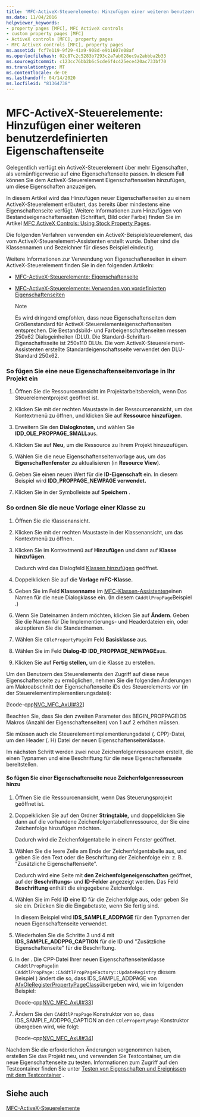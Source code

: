 ```yaml
---
title: 'MFC-ActiveX-Steuerelemente: Hinzufügen einer weiteren benutzerdefinierten Eigenschaftenseite'
ms.date: 11/04/2016
helpviewer_keywords:
- property pages [MFC], MFC ActiveX controls
- custom property pages [MFC]
- ActiveX controls [MFC], property pages
- MFC ActiveX controls [MFC], property pages
ms.assetid: fcf7e119-9f29-41a9-908d-e9b1607e08af
ms.openlocfilehash: 02c87c2c5283b7293c2a7ab028ec9a2abbba2b33
ms.sourcegitcommit: c123cc76bb2b6c5cde6f4c425ece420ac733bf70
ms.translationtype: MT
ms.contentlocale: de-DE
ms.lasthandoff: 04/14/2020
ms.locfileid: "81364738"
---
```

# <a name="mfc-activex-controls-adding-another-custom-property-page"></a>MFC-ActiveX-Steuerelemente: Hinzufügen einer weiteren benutzerdefinierten Eigenschaftenseite

Gelegentlich verfügt ein ActiveX-Steuerelement über mehr Eigenschaften, als vernünftigerweise auf eine Eigenschaftenseite passen. In diesem Fall können Sie dem ActiveX-Steuerelement Eigenschaftenseiten hinzufügen, um diese Eigenschaften anzuzeigen.

In diesem Artikel wird das Hinzufügen neuer Eigenschaftenseiten zu einem ActiveX-Steuerelement erläutert, das bereits über mindestens eine Eigenschaftenseite verfügt. Weitere Informationen zum Hinzufügen von Bestandseigenschaftenseiten (Schriftart, Bild oder Farbe) finden Sie im Artikel [MFC ActiveX Controls: Using Stock Property Pages](../mfc/mfc-activex-controls-using-stock-property-pages.md).

Die folgenden Verfahren verwenden ein ActiveX-Beispielsteuerelement, das vom ActiveX-Steuerelement-Assistenten erstellt wurde. Daher sind die Klassennamen und Bezeichner für dieses Beispiel eindeutig.

Weitere Informationen zur Verwendung von Eigenschaftenseiten in einem ActiveX-Steuerelement finden Sie in den folgenden Artikeln:

- [MFC-ActiveX-Steuerelemente: Eigenschaftenseite](../mfc/mfc-activex-controls-property-pages.md)

- [MFC-ActiveX-Steuerelemente: Verwenden von vordefinierten Eigenschaftenseiten](../mfc/mfc-activex-controls-using-stock-property-pages.md)

    > [!NOTE]
    >  Es wird dringend empfohlen, dass neue Eigenschaftenseiten dem Größenstandard für ActiveX-Steuerelementeigenschaftenseiten entsprechen. Die Bestandsbild- und Farbeigenschaftenseiten messen 250x62 Dialogeinheiten (DLU). Die Standard-Schriftart-Eigenschaftsseite ist 250x110 DLUs. Die vom ActiveX-Steuerelement-Assistenten erstellte Standardeigenschaftsseite verwendet den DLU-Standard 250x62.

### <a name="to-insert-a-new-property-page-template-into-your-project"></a>So fügen Sie eine neue Eigenschaftenseitenvorlage in Ihr Projekt ein

1. Öffnen Sie die Ressourcenansicht im Projektarbeitsbereich, wenn Das Steuerelementprojekt geöffnet ist.

1. Klicken Sie mit der rechten Maustaste in der Ressourcenansicht, um das Kontextmenü zu öffnen, und klicken Sie auf **Ressource hinzufügen**.

1. Erweitern Sie den **Dialogknoten,** und wählen Sie **IDD_OLE_PROPPAGE_SMALL**aus.

1. Klicken Sie auf **Neu,** um die Ressource zu Ihrem Projekt hinzuzufügen.

1. Wählen Sie die neue Eigenschaftenseitenvorlage aus, um das **Eigenschaftenfenster** zu aktualisieren (in **Resource View**).

1. Geben Sie einen neuen Wert für die **ID-Eigenschaft** ein. In diesem Beispiel wird **IDD_PROPPAGE_NEWPAGE verwendet.**

1. Klicken Sie in der Symbolleiste auf **Speichern** .

### <a name="to-associate-the-new-template-with-a-class"></a>So ordnen Sie die neue Vorlage einer Klasse zu

1. Öffnen Sie die Klassenansicht.

1. Klicken Sie mit der rechten Maustaste in der Klassenansicht, um das Kontextmenü zu öffnen.

1. Klicken Sie im Kontextmenü auf **Hinzufügen** und dann auf **Klasse hinzufügen**.

   Dadurch wird das Dialogfeld [Klassen hinzufügen](../ide/add-class-dialog-box.md) geöffnet.

1. Doppelklicken Sie auf die **Vorlage mFC-Klasse.**

1. Geben Sie im Feld **Klassenname** im [MFC-Klassen-Assistenten](../mfc/reference/mfc-add-class-wizard.md)einen Namen für die neue Dialogklasse ein. (In diesem `CAddtlPropPage`Beispiel .)

1. Wenn Sie Dateinamen ändern möchten, klicken Sie auf **Ändern**. Geben Sie die Namen für Die Implementierungs- und Headerdateien ein, oder akzeptieren Sie die Standardnamen.

1. Wählen Sie `COlePropertyPage`im Feld **Basisklasse** aus.

1. Wählen Sie im Feld **Dialog-ID** **IDD_PROPPAGE_NEWPAGE**aus.

1. Klicken Sie auf **Fertig stellen,** um die Klasse zu erstellen.

Um den Benutzern des Steuerelements den Zugriff auf diese neue Eigenschaftenseite zu ermöglichen, nehmen Sie die folgenden Änderungen am Makroabschnitt der Eigenschaftenseite iDs des Steuerelements vor (in der Steuerelementimplementierungsdatei):

[!code-cpp[NVC_MFC_AxUI#32](../mfc/codesnippet/cpp/mfc-activex-controls-adding-another-custom-property-page_1.cpp)]

Beachten Sie, dass Sie den zweiten Parameter des BEGIN_PROPPAGEIDS Makros (Anzahl der Eigenschaftenseiten) von 1 auf 2 erhöhen müssen.

Sie müssen auch die Steuerelementimplementierungsdatei (. CPP)-Datei, um den Header (. H) Datei der neuen Eigenschaftenseitenklasse.

Im nächsten Schritt werden zwei neue Zeichenfolgenressourcen erstellt, die einen Typnamen und eine Beschriftung für die neue Eigenschaftenseite bereitstellen.

#### <a name="to-add-new-string-resources-to-a-property-page"></a>So fügen Sie einer Eigenschaftenseite neue Zeichenfolgenressourcen hinzu

1. Öffnen Sie die Ressourcenansicht, wenn Das Steuerungsprojekt geöffnet ist.

1. Doppelklicken Sie auf den Ordner **Stringtable,** und doppelklicken Sie dann auf die vorhandene Zeichenfolgentabellenressource, der Sie eine Zeichenfolge hinzufügen möchten.

   Dadurch wird die Zeichenfolgentabelle in einem Fenster geöffnet.

1. Wählen Sie die leere Zeile am Ende der Zeichenfolgentabelle aus, und geben Sie den Text oder die Beschriftung der Zeichenfolge ein: z. B. "Zusätzliche Eigenschaftenseite".

   Dadurch wird eine Seite mit **den Zeichenfolgeneigenschaften** geöffnet, auf der **Beschriftungs-** und **ID-Felder** angezeigt werden. Das Feld **Beschriftung** enthält die eingegebene Zeichenfolge.

1. Wählen Sie im Feld **ID** eine ID für die Zeichenfolge aus, oder geben Sie sie ein. Drücken Sie die Eingabetaste, wenn Sie fertig sind.

   In diesem Beispiel wird **IDS_SAMPLE_ADDPAGE** für den Typnamen der neuen Eigenschaftenseite verwendet.

1. Wiederholen Sie die Schritte 3 und 4 mit **IDS_SAMPLE_ADDPPG_CAPTION** für die ID und "Zusätzliche Eigenschaftenseite" für die Beschriftung.

1. In der . Die CPP-Datei Ihrer neuen Eigenschaftenseitenklasse `CAddtlPropPage`(in `CAddtlPropPage::CAddtlPropPageFactory::UpdateRegistry` diesem Beispiel ) ändert die so, dass IDS_SAMPLE_ADDPAGE von [AfxOleRegisterPropertyPageClass](../mfc/reference/registering-ole-controls.md#afxoleregisterpropertypageclass)übergeben wird, wie im folgenden Beispiel:

   [!code-cpp[NVC_MFC_AxUI#33](../mfc/codesnippet/cpp/mfc-activex-controls-adding-another-custom-property-page_2.cpp)]

1. Ändern Sie den `CAddtlPropPage` Konstruktor von so, dass IDS_SAMPLE_ADDPPG_CAPTION an den `COlePropertyPage` Konstruktor übergeben wird, wie folgt:

   [!code-cpp[NVC_MFC_AxUI#34](../mfc/codesnippet/cpp/mfc-activex-controls-adding-another-custom-property-page_3.cpp)]

Nachdem Sie die erforderlichen Änderungen vorgenommen haben, erstellen Sie das Projekt neu, und verwenden Sie Testcontainer, um die neue Eigenschaftenseite zu testen. Informationen zum Zugriff auf den Testcontainer finden Sie unter [Testen von Eigenschaften und Ereignissen mit dem Testcontainer](../mfc/testing-properties-and-events-with-test-container.md) .

## <a name="see-also"></a>Siehe auch

[MFC-ActiveX-Steuerelemente](../mfc/mfc-activex-controls.md)
